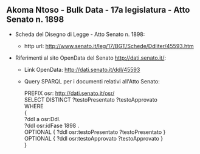 ## Akoma Ntoso - Bulk Data - 17a legislatura - Atto Senato n. 1898 ##

* Scheda del Disegno di Legge - Atto Senato n. 1898:
	* http url: http://www.senato.it/leg/17/BGT/Schede/Ddliter/45593.htm

* Riferimenti al sito OpenData del Senato http://dati.senato.it/:
	* Link OpenData: http://dati.senato.it/ddl/45593
	* Query SPARQL per i documenti relativi all'Atto Senato:

        PREFIX osr: <http://dati.senato.it/osr/>  
		SELECT DISTINCT ?testoPresentato ?testoApprovato  
		WHERE  
		{  
		    ?ddl a osr:Ddl.  
		    ?ddl osr:idFase 1898 .  
		    OPTIONAL { ?ddl osr:testoPresentato ?testoPresentato }  
		    OPTIONAL { ?ddl osr:testoApprovato ?testoApprovato }  
		}
		